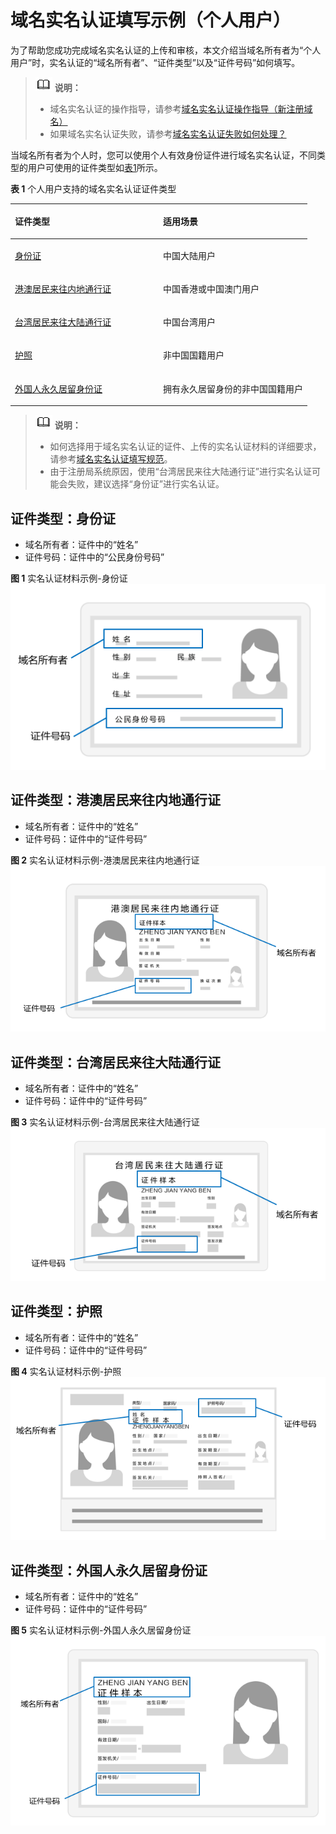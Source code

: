 # 域名实名认证填写示例（个人用户）<a name="domain_ug_320003"></a>

为了帮助您成功完成域名实名认证的上传和审核，本文介绍当域名所有者为“个人用户”时，实名认证的“域名所有者”、“证件类型”以及“证件号码”如何填写。

>![](public_sys-resources/icon-note.gif) **说明：** 
>-   域名实名认证的操作指导，请参考[域名实名认证操作指导（新注册域名）](域名实名认证操作指导（新注册域名）.md)
>-   如果域名实名认证失败，请参考[域名实名认证失败如何处理？](https://support.huaweicloud.com/domain_faq/domain_faq_040304.html)

当域名所有者为个人时，您可以使用个人有效身份证件进行域名实名认证，不同类型的用户可使用的证件类型如[表1](#table18418185613217)所示。

**表 1**  个人用户支持的域名实名认证证件类型

<a name="table18418185613217"></a>
<table><thead align="left"><tr id="row6418456143215"><th class="cellrowborder" valign="top" width="49.9%" id="mcps1.2.3.1.1"><p id="p161778211598"><a name="p161778211598"></a><a name="p161778211598"></a>证件类型</p>
</th>
<th class="cellrowborder" valign="top" width="50.1%" id="mcps1.2.3.1.2"><p id="p64194567328"><a name="p64194567328"></a><a name="p64194567328"></a>适用场景</p>
</th>
</tr>
</thead>
<tbody><tr id="row141945653213"><td class="cellrowborder" valign="top" width="49.9%" headers="mcps1.2.3.1.1 "><p id="p87117187213"><a name="p87117187213"></a><a name="p87117187213"></a><a href="#section18581525115711">身份证</a></p>
</td>
<td class="cellrowborder" valign="top" width="50.1%" headers="mcps1.2.3.1.2 "><p id="p1141915613322"><a name="p1141915613322"></a><a name="p1141915613322"></a>中国大陆用户</p>
</td>
</tr>
<tr id="row1141915565329"><td class="cellrowborder" valign="top" width="49.9%" headers="mcps1.2.3.1.1 "><p id="p365910255218"><a name="p365910255218"></a><a name="p365910255218"></a><a href="#section103722513579">港澳居民来往内地通行证</a></p>
</td>
<td class="cellrowborder" valign="top" width="50.1%" headers="mcps1.2.3.1.2 "><p id="p54191556153213"><a name="p54191556153213"></a><a name="p54191556153213"></a>中国香港或中国澳门用户</p>
</td>
</tr>
<tr id="row641915612324"><td class="cellrowborder" valign="top" width="49.9%" headers="mcps1.2.3.1.1 "><p id="p13388132921"><a name="p13388132921"></a><a name="p13388132921"></a><a href="#section1211635319574">台湾居民来往大陆通行证</a></p>
</td>
<td class="cellrowborder" valign="top" width="50.1%" headers="mcps1.2.3.1.2 "><p id="p1941925693217"><a name="p1941925693217"></a><a name="p1941925693217"></a>中国台湾用户</p>
</td>
</tr>
<tr id="row1952914915013"><td class="cellrowborder" valign="top" width="49.9%" headers="mcps1.2.3.1.1 "><p id="p34787376214"><a name="p34787376214"></a><a name="p34787376214"></a><a href="#section559913547573">护照</a></p>
</td>
<td class="cellrowborder" valign="top" width="50.1%" headers="mcps1.2.3.1.2 "><p id="p1353014914012"><a name="p1353014914012"></a><a name="p1353014914012"></a>非中国国籍用户</p>
</td>
</tr>
<tr id="row1361714210117"><td class="cellrowborder" valign="top" width="49.9%" headers="mcps1.2.3.1.1 "><p id="p193274220215"><a name="p193274220215"></a><a name="p193274220215"></a><a href="#section18713175411583">外国人永久居留身份证</a></p>
</td>
<td class="cellrowborder" valign="top" width="50.1%" headers="mcps1.2.3.1.2 "><p id="p16187421117"><a name="p16187421117"></a><a name="p16187421117"></a>拥有永久居留身份的非中国国籍用户</p>
</td>
</tr>
</tbody>
</table>

>![](public_sys-resources/icon-note.gif) **说明：** 
>-   如何选择用于域名实名认证的证件、上传的实名认证材料的详细要求，请参考[域名实名认证填写规范](域名实名认证填写规范.md)。
>-   由于注册局系统原因，使用“台湾居民来往大陆通行证”进行实名认证可能会失败，建议选择“身份证”进行实名认证。

## 证件类型：身份证<a name="section18581525115711"></a>

-   域名所有者：证件中的“姓名”
-   证件号码：证件中的“公民身份号码”

**图 1**  实名认证材料示例-身份证<a name="fig1765315361332"></a>  
![](figures/实名认证材料示例-身份证.png "实名认证材料示例-身份证")

## 证件类型：港澳居民来往内地通行证<a name="section103722513579"></a>

-   域名所有者：证件中的“姓名”
-   证件号码：证件中的“证件号码”

**图 2**  实名认证材料示例-港澳居民来往内地通行证<a name="fig175812311558"></a>  
![](figures/实名认证材料示例-港澳居民来往内地通行证.png "实名认证材料示例-港澳居民来往内地通行证")

## 证件类型：台湾居民来往大陆通行证<a name="section1211635319574"></a>

-   域名所有者：证件中的“姓名”
-   证件号码：证件中的“证件号码”

**图 3**  实名认证材料示例-台湾居民来往大陆通行证<a name="fig3311175312105"></a>  
![](figures/实名认证材料示例-台湾居民来往大陆通行证.png "实名认证材料示例-台湾居民来往大陆通行证")

## 证件类型：护照<a name="section559913547573"></a>

-   域名所有者：证件中的“姓名”
-   证件号码：证件中的“证件号码”

**图 4**  实名认证材料示例-护照<a name="fig863413851315"></a>  
![](figures/实名认证材料示例-护照.png "实名认证材料示例-护照")

## 证件类型：外国人永久居留身份证<a name="section18713175411583"></a>

-   域名所有者：证件中的“姓名”
-   证件号码：证件中的“证件号码”

**图 5**  实名认证材料示例-外国人永久居留身份证<a name="fig61074263432"></a>  
![](figures/实名认证材料示例-外国人永久居留身份证.png "实名认证材料示例-外国人永久居留身份证")


